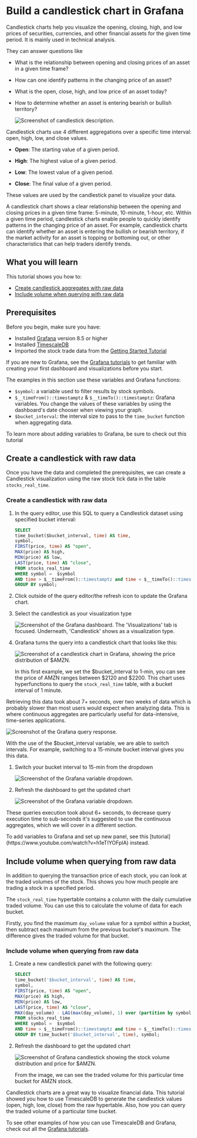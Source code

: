 # Build a candlestick chart in Grafana
Candlestick charts help you visualize the opening, closing, high, and low prices 
of securities, currencies, and other financial assets for the given time period. 
It is mainly used in technical analysis. 

They can answer questions like 

* What is the relationship between opening and closing prices of an asset in a given time frame?
* How can one identify patterns in the changing price of an asset?
* What is the open, close, high, and low price of an asset today? 
* How to determine whether an asset is entering bearish or bullish territory?

   <img class="main-content__illustration" src="https://assets.timescale.com/docs/images/tutorials/visualizations/candlestick/candlestick_fig.png" alt="Screenshot of candlestick description."/>

Candlestick charts use 4 different aggregations over a specific time interval: open, high, low, and close values. 

* **Open**: The starting value of a given period.

* **High**: The highest value of a given period.

* **Low**: The lowest value of a given period.

* **Close**: The final value of a given period.

These values are used by the candlestick panel to visualize your data. 

A candlestick chart shows a clear relationship between the opening and closing prices in a given time frame: 5-minute, 10-minute, 1-hour, etc.  Within a given time period, candlestick charts enable people to quickly identify patterns in the changing price of an asset. 
For example, candlestick charts can identify whether an asset is entering the bullish or bearish territory, if the market activity for an asset is topping or bottoming out, or other characteristics that can help traders identify trends.  

## What you will learn
This tutorial shows you how to:

*   [Create candlestick aggregates with raw data](#create-a-candlestick-with-raw-data)
*   [Include volume when querying with raw data](#include-volume-when-querying-from-raw-data)

## Prerequisites
Before you begin, make sure you have:

* Installed [Grafana][install-grafana] version&nbsp;8.5 or higher
* Installed [TimescaleDB][install-timescale]
* Imported the stock trade data from the [Getting Started Tutorial][gsg-data]

If you are new to Grafana, see the
[Grafana tutorials][grafana-tutorials]
to get familiar with creating your first dashboard and visualizations before you
start.

The examples in this section use these variables and Grafana functions:
* `$symbol`: a variable used to filter results by stock symbols.
* `$__timeFrom()::timestamptz` & `$__timeTo()::timestamptz`:
  Grafana variables. You change the values of these variables by
  using the dashboard's date chooser when viewing your graph.
* `$bucket_interval`: the interval size to pass to the `time_bucket`
  function when aggregating data.

To learn more about adding variables to Grafana, be sure to check out this tutorial

## Create a candlestick with raw data
Once you have the data and completed the prerequisites, we can create a Candlestick visualization using the raw stock tick data in the table `stocks_real_time`.

<procedure>

### Create a candlestick with raw data

  1.  In the query editor, use this SQL to query a Candlestick dataset using specified bucket interval:
      ```sql
      SELECT
      time_bucket($bucket_interval, time) AS time,
      symbol,
      FIRST(price, time) AS "open",
      MAX(price) AS high,
      MIN(price) AS low,
      LAST(price, time) AS "close",
      FROM stocks_real_time
      WHERE symbol =  $symbol
      AND time > $__timeFrom()::timestamptz and time < $__timeTo()::timestamptz
      GROUP BY symbol;
      ```
  1.  Click outside of the query editor/the refresh icon to 
      update the Grafana chart.

  1.  Select the candlestick as your visualization type
      
      <img class="main-content__illustration" src="https://s3.amazonaws.com/assets.timescale.com/docs/images/tutorials/visualizations/candlestick/candlestick_visualization.png" alt="Screenshot of the Grafana dashboard. The 'Visualizations' tab is focused. Underneath, 'Candlestick' shows as a visualization type."/>

  1.  Grafana turns the query into a candlestick chart that 
      looks like this:

      <img class="main-content__illustration" src="https://assets.timescale.com/docs/images/tutorials/visualizations/candlestick/1_min.png" alt="Screenshot of a candlestick chart in Grafana, showing the price distribution of $AMZN."/>

      In this first example, we set the $bucket_interval to 1-min, you can see the price of AMZN ranges between $2120 and $2200. This chart uses hyperfunctions to query the `stock_real_time` table, with a bucket interval of 1 minute. 

  </procedure>

  Retrieving this data took about 7+ seconds, over two weeks of data which is probably slower than most users would expect when analyzing data. This is where continuous aggregates are particularly useful for data-intensive, time-series applications. 

  <img class="main-content__illustration" src="https://s3.amazonaws.com/assets.timescale.com/docs/images/tutorials/visualizations/candlestick/raw_data_exec_time.png" alt="Screenshot of the Grafana query response."/>

  <procedure>

  With the use of the $bucket_interval variable, we are able to switch intervals. For example, switching to a 15-minute bucket interval gives you this data. 

  1.  Switch your bucket interval to 15-min from the dropdown
      
      <img class="main-content__illustration" src="https://s3.amazonaws.com/assets.timescale.com/docs/images/tutorials/visualizations/candlestick/timebucket_dropdown.png" alt="Screenshot of the Grafana variable dropdown."/>

  1.  Refresh the dashboard to get the updated chart
      
      <img class="main-content__illustration" src="https://assets.timescale.com/docs/images/tutorials/visualizations/candlestick/15_min.png" alt="Screenshot of the Grafana variable dropdown."/>

  These queries execution took about 6+ seconds, to decrease query execution time to sub-seconds it's suggested to use the continuous aggregates, which we will cover in a different section.

</procedure>

<highlight type="note">
To add variables to Grafana and set up new panel, see this [tutorial](https://www.youtube.com/watch?v=h1eTIYOFplA)
instead.
</highlight>


## Include volume when querying from raw data

In addition to querying the transaction price of each stock, you can look at the traded volumes of the stock. This shows you how much people are trading a stock in a specified period. 

The `stock_real_time` hypertable contains a column with the daily cumulative traded volume. You can use this to calculate the volume of data for each bucket. 

Firstly, you find the maximum `day_volume` value for a symbol within a bucket, then subtract each maximum from the previous bucket's maximum. The difference gives the traded volume for that bucket.

<procedure>

### Include volume when querying from raw data

1.  Create a new candlestick panel with the following query:
    ```sql
    SELECT
    time_bucket('$bucket_interval', time) AS time,
    symbol,
    FIRST(price, time) AS "open",
    MAX(price) AS high,
    MIN(price) AS low,
    LAST(price, time) AS "close",
    MAX(day_volume) - LAG(max(day_volume), 1) over (partition by symbol order by time_bucket('$bucket_interval', time)) AS bucket_volume
    FROM stocks_real_time
    WHERE symbol =  $symbol
    AND time > $__timeFrom()::timestamptz and time < $__timeTo()::timestamptz
    GROUP BY time_bucket('$bucket_interval', time), symbol;
    ```

1.  Refresh the dashboard to get the updated chart
    
     <img class="main-content__illustration" src="https://s3.amazonaws.com/assets.timescale.com/docs/images/tutorials/visualizations/candlestick/volume_Distribution.png" alt="Screenshot of Grafana candlestick showing the stock volume distribution and price for $AMZN."/>

    From the image, we can see the traded volume for this particular time bucket for AMZN stock.

</procedure>

Candlestick charts are a great way to visualize financial data. This tutorial showed you how to use TimescaleDB to generate the candlestick values (open, high, low, close) from the raw hypertable. Also, how you can query the traded volume of a particular time bucket. 

To see other examples of how you can use TimescaleDB and Grafana, check out
all the [Grafana tutorials][grafana-tutorials].

[install-grafana]: https://grafana.com/get/
[install-timescale]: /install/:currentVersion:/
[gsg-data]: /getting-started/:currentVersion:/add-data/
[grafana-tutorials]: /tutorials/grafana/
[max]: https://www.postgresql.org/docs/current/tutorial-agg.html
[lag]: https://www.postgresql.org/docs/current/functions-window.html
[time_bucket]: /api/:currentVersion:/hyperfunctions/time_bucket/
[variables-tutorial]: https://www.youtube.com/watch?v=h1eTIYOFplA
